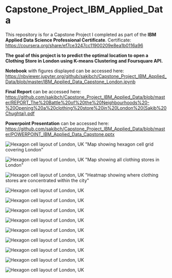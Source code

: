 # Capstone_Project_IBM_Applied_Data

This repository is for a Capstone Project I completed as part of the **IBM Applied Data Science Professional Certificate**. Certificate:
https://coursera.org/share/ef7ce3247cc11900209e8ea1b0116a96

**The goal of this project is to predict the optimal location to open a Clothing Store in London using K-means Clustering and Foursquare API.**

**Notebook** with figures displayed can be accessed here: 
https://nbviewer.jupyter.org/github/sakibch/Capstone_Project_IBM_Applied_Data/blob/master/IBM_Applied_Data_Capstone_London.ipynb

**Final Report** can be accessed here:
https://github.com/sakibch/Capstone_Project_IBM_Applied_Data/blob/master/REPORT_The%20Battle%20of%20the%20Neighbourhoods%20-%20Opening%20a%20clothing%20store%20in%20London%20(Sakib%20Chughtai).pdf

**Powerpoint Presentation** can be accessed here:
https://github.com/sakibch/Capstone_Project_IBM_Applied_Data/blob/master/POWERPOINT_IBM_Applied_Data_Capstone.pptx


![Hexagon cell layout of London, UK](https://github.com/sakibch/Capstone_Project_IBM_Applied_Data/blob/master/all_figures/figure1.png)
"Map showing hexagon cell grid covering London"

![Hexagon cell layout of London, UK](https://github.com/sakibch/Capstone_Project_IBM_Applied_Data/blob/master/all_figures/figure2.png)
"Map showing all clothing stores in London"

![Hexagon cell layout of London, UK](https://github.com/sakibch/Capstone_Project_IBM_Applied_Data/blob/master/all_figures/figure3.png)
"Heatmap showing where clothing stores are concentrated within the city"

![Hexagon cell layout of London, UK](https://github.com/sakibch/Capstone_Project_IBM_Applied_Data/blob/master/all_figures/figure4.png)

![Hexagon cell layout of London, UK](https://github.com/sakibch/Capstone_Project_IBM_Applied_Data/blob/master/all_figures/figure%208.png)

![Hexagon cell layout of London, UK](https://github.com/sakibch/Capstone_Project_IBM_Applied_Data/blob/master/all_figures/figure6.png)

![Hexagon cell layout of London, UK](https://github.com/sakibch/Capstone_Project_IBM_Applied_Data/blob/master/all_figures/figure10.png)

![Hexagon cell layout of London, UK](https://github.com/sakibch/Capstone_Project_IBM_Applied_Data/blob/master/all_figures/figure10.2.png)

![Hexagon cell layout of London, UK](https://github.com/sakibch/Capstone_Project_IBM_Applied_Data/blob/master/all_figures/figure12.png)

![Hexagon cell layout of London, UK](https://github.com/sakibch/Capstone_Project_IBM_Applied_Data/blob/master/all_figures/figure13.png)

![Hexagon cell layout of London, UK](https://github.com/sakibch/Capstone_Project_IBM_Applied_Data/blob/master/all_figures/figure11.png)

![Hexagon cell layout of London, UK](https://github.com/sakibch/Capstone_Project_IBM_Applied_Data/blob/master/all_figures/ssd.png)


